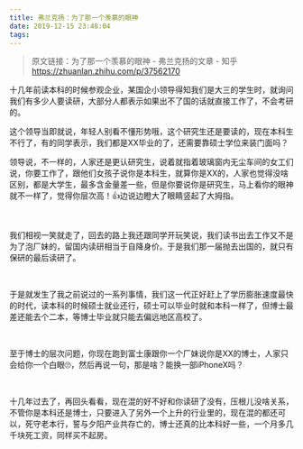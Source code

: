 ```yaml
---
title: 弗兰克扬：为了那一个羡慕的眼神
date: 2019-12-15 23:48:04
tags:
---
```


> 原文链接：为了那一个羡慕的眼神 - 弗兰克扬的文章 - 知乎
       <https://zhuanlan.zhihu.com/p/37562170>

<div class="Post-RichTextContainer"><div class="RichText ztext Post-RichText"><p>十几年前读本科的时候参观企业，某国企小领导得知我们是大三的学生时，就询问我们有多少人要读研，大部分人都表示如果出不了国的话就直接工作了，不会考研的。</p><p>这个领导当即就说，年轻人别看不懂形势哦，这个研究生还是要读的，现在本科生不行了，有的同学表示，我们都是XX毕业的了，还需要靠硕士学位来装门面吗？</p><p>领导说，不一样的，人家还是更认研究生，说着就指着玻璃窗内无尘车间的女工们说，你要工作了，跟他们女孩子说你是本科生，就算你是XX的，人家也觉得没啥区别，都是大学生，最多含金量差一些，但是你要说你是研究生，马上看你的眼神就不一样了，觉得你层次高！👍边说边瞪大了眼睛竖起了大拇指。</p><p class="ztext-empty-paragraph"><br></p><p>我们相视一笑就走了，回去的路上我还跟同学开玩笑说，我们读书出去工作又不是为了泡厂妹的，留国内读研相当于自降身价。于是我们那一届抛去出国的，就只有保研的最后读研了。</p><p class="ztext-empty-paragraph"><br></p><p>于是就发生了我之前说过的一系列事情，我们这一代正好赶上了学历膨胀速度最快的时代，读本科的时候硕士就业还行，硕士可以毕业时就和本科一样了，但博士最差还能去个二本，等博士毕业就只能去偏远地区高校了。</p><p class="ztext-empty-paragraph"><br></p><p>至于博士的层次问题，你现在跑到富士康跟你一个厂妹说你是XX的博士，人家只会给你一个白眼🙄️，然后再说一句，那是啥？能换一部iPhoneX吗？</p><p class="ztext-empty-paragraph"><br></p><p>十几年过去了，再回头看看，现在混的好不好和你读研了没有，压根儿没啥关系，不管你是本科还是博士，只要进入了另外一个上升的行业里的，现在混的都还可以，死守老本行，誓与夕阳产业共存亡的，博士还真的比本科好一些，一个月多几千块死工资，同样买不起房。</p></div></div>